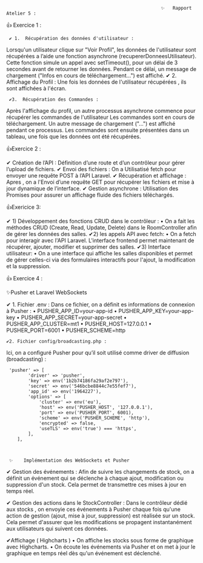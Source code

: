                                                              ✨   Rapport  Atelier 5 : 


👍  Exercice 1 :

     ✔ 1.  Récupération des données d'utilisateur :
Lorsqu'un utilisateur clique sur "Voir Profil", les données de l'utilisateur sont récupérées a l’aide une fonction asynchrone (recupererDonneesUtilisateur). Cette fonction simule un appel avec setTimeout(), pour un délai de 3 secondes avant de retourner les données.	Pendant ce délai, un message de chargement ("Infos en cours de   téléchargement...") est affiché.
     ✔ 2.  Affichage du Profil :
Une fois les données de l'utilisateur récupérées , ils  sont affichées à l'écran. 

     ✔3.  Récupération des Commandes :
Après l'affichage du profil, un autre processus asynchrone commence pour récupérer les commandes de l'utilisateur Les commandes sont en cours de téléchargement. Un autre message de chargement ("...") est affiché pendant ce processus. Les commandes sont ensuite présentées dans un tableau, une fois que les données ont été récupérées.


👍Exercice 2 :

 ✔ Création de l’API : Définition d’une route et d’un contrôleur pour gérer l’upload de fichiers.
 ✔ Envoi des fichiers : On a Utilisatisé  fetch pour envoyer une requête POST à l’API Laravel.
 ✔ Récupération et affichage : Apres , on  a l'Envoi d’une requête GET pour récupérer les fichiers et mise à jour dynamique de l’interface.
 ✔ Gestion asynchrone : Utilisation des Promises pour assurer un affichage fluide des fichiers téléchargés.

   

👍Exericice 3:

   ✔ 1)	Développement  des fonctions CRUD dans le contrôleur : 
•	On a fait  les méthodes CRUD (Create, Read, Update, Delete) dans le RoomController afin de gérer les données des salles.
   ✔2)	les appels API avec fetch:
•	On a fetch  pour interagir avec l'API Laravel. L'interface frontend permet maintenant de récupérer, ajouter, modifier et supprimer des salles.
 ✔3)	Interface utilisateur:
•	On a une interface qui affiche les salles disponibles et permet de gérer celles-ci via des formulaires interactifs pour l'ajout, la modification et la suppression.


👍   Exercice 4 :
 
 ✨Pusher et Laravel WebSockets

   ✔ 1. Fichier .env :
Dans ce fichier, on a définit es informations de connexion à Pusher :
•	PUSHER_APP_ID=your-app-id
•	PUSHER_APP_KEY=your-app-key
•	PUSHER_APP_SECRET=your-app-secret
•	PUSHER_APP_CLUSTER=mt1
•	PUSHER_HOST=127.0.0.1
•	PUSHER_PORT=6001
•	PUSHER_SCHEME=http


    ✔2. Fichier config/broadcasting.php :
Ici, on a configuré  Pusher pour qu’il soit utilisé comme driver de diffusion (broadcasting) :
     
     
     'pusher' => [
            'driver' => 'pusher',
            'key' => env('1b2b74186fa29af2e797'),
            'secret' => env('546bcbe8844c7e55fef7'),
            'app_id' => env('1964227'),
            'options' => [
                'cluster' => env('eu'),
                'host' => env('PUSHER_HOST', '127.0.0.1'),
                'port' => env('PUSHER_PORT', 6001),
                'scheme' => env('PUSHER_SCHEME', 'http'),
                'encrypted' => false,
                'useTLS' => env('true') === 'https',
            ],
        ],



     ✨    Implémentation des WebSockets et Pusher
✔
Gestion des événements :
Afin de suivre les changements de stock, on a  définit un événement qui se déclenche à chaque ajout, modification ou suppression d'un stock. Cela permet de transmettre ces mises à jour en temps réel.

✔ Gestion des actions dans le StockController    :
Dans le contrôleur dédié aux stocks  , on  envoyie  ces événements à Pusher chaque fois qu'une action de gestion (ajout, mise à jour, suppression) est réalisée sur un stock. Cela permet d'assurer que les modifications se propagent instantanément aux utilisateurs qui suivent ces données.

✔Affichage  ( Highcharts  ) 
•	  On affiche les stocks sous forme de graphique avec Highcharts.
•	  On écoute les événements via Pusher et on met à jour le graphique en temps réel dès qu'un événement est déclenché.


